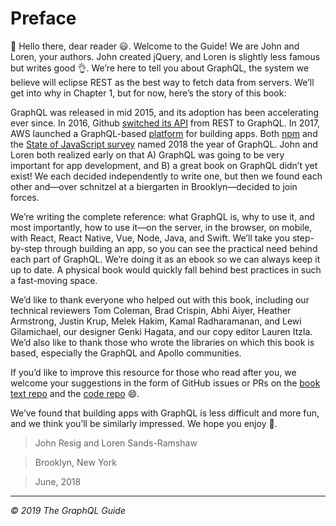 # Preface

👋 Hello there, dear reader 😃. Welcome to the Guide! We are John and Loren, your authors. John created jQuery, and Loren is slightly less famous but writes good 👌. We’re here to tell you about GraphQL, the system we believe will eclipse REST as the best way to fetch data from servers. We’ll get into why in Chapter 1, but for now, here’s the story of this book:

GraphQL was released in mid 2015, and its adoption has been accelerating ever since. In 2016, Github [switched its API](https://githubengineering.com/the-github-graphql-api/) from REST to GraphQL. In 2017, AWS launched a GraphQL-based [platform](https://aws.amazon.com/appsync/) for building apps. Both [npm](https://twitter.com/seldo/status/950794461235130368) and the [State of JavaScript survey](https://medium.freecodecamp.org/i-just-asked-23-000-developers-what-they-think-of-javascript-heres-what-i-learned-9a06b61998fa) named 2018 the year of GraphQL. John and Loren both realized early on that A) GraphQL was going to be very important for app development, and B) a great book on GraphQL didn’t yet exist! We each decided independently to write one, but then we found each other and—over schnitzel at a biergarten in Brooklyn—decided to join forces.

We’re writing the complete reference: what GraphQL is, why to use it, and most importantly, how to use it—on the server, in the browser, on mobile, with React, React Native, Vue, Node, Java, and Swift. We’ll take you step-by-step through building an app, so you can see the practical need behind each part of GraphQL. We’re doing it as an ebook so we can always keep it up to date. A physical book would quickly fall behind best practices in such a fast-moving space.

We’d like to thank everyone who helped out with this book, including our technical reviewers Tom Coleman, Brad Crispin, Abhi Aiyer, Heather Armstrong, Justin Krup, Melek Hakim, Kamal Radharamanan, and Lewi Gilamichael, our designer Genki Hagata, and our copy editor Lauren Itzla. We’d also like to thank those who wrote the libraries on which this book is based, especially the GraphQL and Apollo communities.

If you’d like to improve this resource for those who read after you, we welcome your suggestions in the form of GitHub issues or PRs on the [book text repo](https://github.com/GraphQLGuide/book) and the [code repo](https://github.com/GraphQLGuide/guide) 😄.

We’ve found that building apps with GraphQL is less difficult and more fun, and we think you’ll be similarly impressed. We hope you enjoy 🤗.

> John Resig and Loren Sands-Ramshaw

> Brooklyn, New York

> June, 2018

---

*© 2019 The GraphQL Guide*

